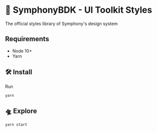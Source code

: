 # 💄 SymphonyBDK - UI Toolkit Styles

The official styles library of Symphony's design system

## Requirements

- Node 10+
- Yarn

## 🛠 Install

Run

```
yarn
```

## 🛸 Explore

```
yarn start
```
